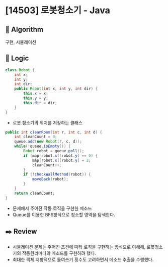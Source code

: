# [14503] 로봇청소기 - Java

## :pushpin: **Algorithm**

구현, 시뮬레이션

## :round_pushpin: **Logic**

```java
class Robot {
    int x;
    int y;
    int dir;
    public Robot(int x, int y, int dir) {
        this.x = x;
        this.y = y;
        this.dir = dir;
    }
}
```

- 로봇 청소기의 위치를 저장하는 클래스

```java
public int cleanRoom(int r, int c, int d) {
    int cleanCount = 0;
    queue.add(new Robot(r, c, d));
    while(!queue.isEmpty()) {
        Robot robot = queue.poll();
        if (map[robot.x][robot.y] == 0) {
            map[robot.x][robot.y] = 2;
            cleanCount++;
        }
        if (!checkWallMethod(robot)) {
            moveBack(robot);
        }
    }
    return cleanCount;
}
```

- 문제에서 주어진 작동 로직을 구현한 메소드
- Queue를 이용한 BFS방식으로 청소할 영역을 탐색한다.

## :black_nib: **Review**

- 시뮬레이션 문제는 주어진 조건에 따라 로직을 구현하는 방식으로 이해해, 로봇청소기의 작동원리마다의 메소드를 구현하려 했다.
- 최대한 객체 지향적으로 들여쓰기 횟수도 고려하면서 메소드 추출을 수행했다.
